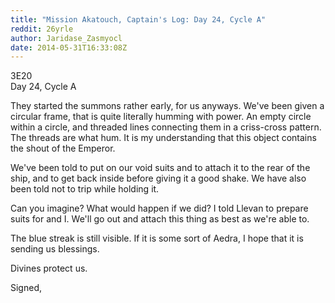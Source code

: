 ```yaml
---
title: "Mission Akatouch, Captain's Log: Day 24, Cycle A"
reddit: 26yrle
author: Jaridase_Zasmyocl
date: 2014-05-31T16:33:08Z
---
```


3E20      
Day 24, Cycle A

They started the summons rather early, for us anyways. We've been given a circular frame, that is quite literally humming with power. An empty circle within a circle, and threaded lines connecting them in a criss-cross pattern. The threads are what hum. It is my understanding that this object contains the shout of the Emperor.

We've been told to put on our void suits and to attach it to the rear of the ship, and to get back inside before giving it a good shake. We have also been told not to trip while holding it. 

Can you imagine? What would happen if we did? I told Llevan to prepare suits for and I. We'll go out and attach this thing as best as we're able to. 

The blue streak is still visible. If it is some sort of Aedra, I hope that it is sending us blessings. 

Divines protect us.

Signed,
